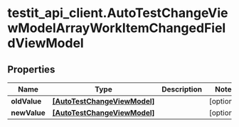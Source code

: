 # testit_api_client.AutoTestChangeViewModelArrayWorkItemChangedFieldViewModel

## Properties

Name | Type | Description | Notes
------------ | ------------- | ------------- | -------------
**oldValue** | [**[AutoTestChangeViewModel]**](AutoTestChangeViewModel.md) |  | [optional] 
**newValue** | [**[AutoTestChangeViewModel]**](AutoTestChangeViewModel.md) |  | [optional] 


